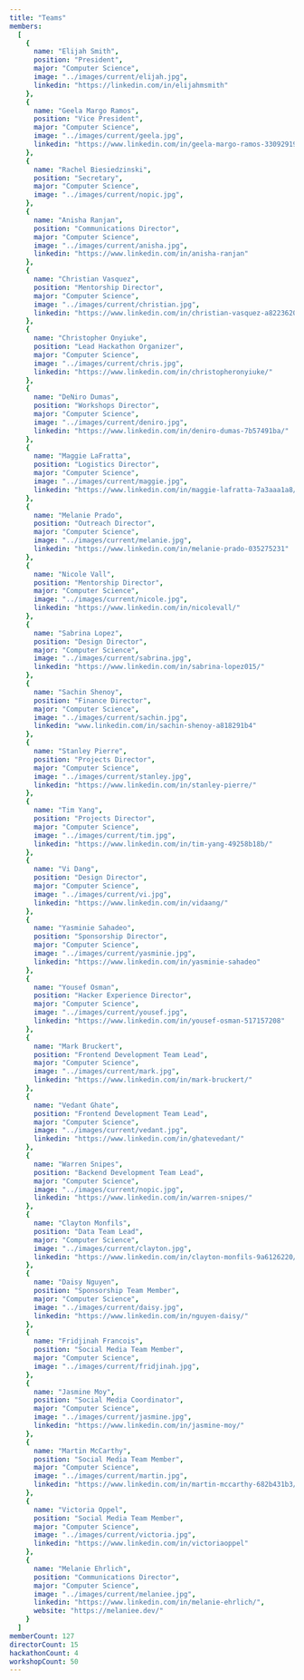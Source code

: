 ```yaml
---
title: "Teams"
members:
  [
    {
      name: "Elijah Smith",
      position: "President",
      major: "Computer Science",
      image: "../images/current/elijah.jpg",
      linkedin: "https://linkedin.com/in/elijahmsmith"
    },
    {
      name: "Geela Margo Ramos",
      position: "Vice President",
      major: "Computer Science",
      image: "../images/current/geela.jpg",
      linkedin: "https://www.linkedin.com/in/geela-margo-ramos-330929190/"
    },
    {
      name: "Rachel Biesiedzinski",
      position: "Secretary",
      major: "Computer Science",
      image: "../images/current/nopic.jpg",
    },
    {
      name: "Anisha Ranjan",
      position: "Communications Director",
      major: "Computer Science",
      image: "../images/current/anisha.jpg",
      linkedin: "https://www.linkedin.com/in/anisha-ranjan"
    },
    {
      name: "Christian Vasquez",
      position: "Mentorship Director",
      major: "Computer Science",
      image: "../images/current/christian.jpg",
      linkedin: "https://www.linkedin.com/in/christian-vasquez-a82236202"
    },
    {
      name: "Christopher Onyiuke",
      position: "Lead Hackathon Organizer",
      major: "Computer Science",
      image: "../images/current/chris.jpg",
      linkedin: "https://www.linkedin.com/in/christopheronyiuke/"
    },
    {
      name: "DeNiro Dumas",
      position: "Workshops Director",
      major: "Computer Science",
      image: "../images/current/deniro.jpg",
      linkedin: "https://www.linkedin.com/in/deniro-dumas-7b57491ba/"
    },
    {
      name: "Maggie LaFratta",
      position: "Logistics Director",
      major: "Computer Science",
      image: "../images/current/maggie.jpg",
      linkedin: "https://www.linkedin.com/in/maggie-lafratta-7a3aaa1a8/"
    },
    {
      name: "Melanie Prado",
      position: "Outreach Director",
      major: "Computer Science",
      image: "../images/current/melanie.jpg",
      linkedin: "https://www.linkedin.com/in/melanie-prado-035275231"
    },
    {
      name: "Nicole Vall",
      position: "Mentorship Director",
      major: "Computer Science",
      image: "../images/current/nicole.jpg",
      linkedin: "https://www.linkedin.com/in/nicolevall/"
    },
    {
      name: "Sabrina Lopez",
      position: "Design Director",
      major: "Computer Science",
      image: "../images/current/sabrina.jpg",
      linkedin: "https://www.linkedin.com/in/sabrina-lopez015/"
    },
    {
      name: "Sachin Shenoy",
      position: "Finance Director",
      major: "Computer Science",
      image: "../images/current/sachin.jpg",
      linkedin: "www.linkedin.com/in/sachin-shenoy-a818291b4"
    },
    {
      name: "Stanley Pierre",
      position: "Projects Director",
      major: "Computer Science",
      image: "../images/current/stanley.jpg",
      linkedin: "https://www.linkedin.com/in/stanley-pierre/"
    },
    {
      name: "Tim Yang",
      position: "Projects Director",
      major: "Computer Science",
      image: "../images/current/tim.jpg",
      linkedin: "https://www.linkedin.com/in/tim-yang-49258b18b/"
    },
    {
      name: "Vi Dang",
      position: "Design Director",
      major: "Computer Science",
      image: "../images/current/vi.jpg",
      linkedin: "https://www.linkedin.com/in/vidaang/"
    },
    {
      name: "Yasminie Sahadeo",
      position: "Sponsorship Director",
      major: "Computer Science",
      image: "../images/current/yasminie.jpg",
      linkedin: "https://www.linkedin.com/in/yasminie-sahadeo"
    },
    {
      name: "Yousef Osman",
      position: "Hacker Experience Director",
      major: "Computer Science",
      image: "../images/current/yousef.jpg",
      linkedin: "https://www.linkedin.com/in/yousef-osman-517157208"
    },
    {
      name: "Mark Bruckert",
      position: "Frontend Development Team Lead",
      major: "Computer Science",
      image: "../images/current/mark.jpg",
      linkedin: "https://www.linkedin.com/in/mark-bruckert/"
    },
    {
      name: "Vedant Ghate",
      position: "Frontend Development Team Lead",
      major: "Computer Science",
      image: "../images/current/vedant.jpg",
      linkedin: "https://www.linkedin.com/in/ghatevedant/"
    },
    {
      name: "Warren Snipes",
      position: "Backend Development Team Lead",
      major: "Computer Science",
      image: "../images/current/nopic.jpg",
      linkedin: "https://www.linkedin.com/in/warren-snipes/"
    },
    {
      name: "Clayton Monfils",
      position: "Data Team Lead",
      major: "Computer Science",
      image: "../images/current/clayton.jpg",
      linkedin: "https://www.linkedin.com/in/clayton-monfils-9a6126220/"
    },
    {
      name: "Daisy Nguyen",
      position: "Sponsorship Team Member",
      major: "Computer Science",
      image: "../images/current/daisy.jpg",
      linkedin: "https://www.linkedin.com/in/nguyen-daisy/"
    },
    {
      name: "Fridjinah Francois",
      position: "Social Media Team Member",
      major: "Computer Science",
      image: "../images/current/fridjinah.jpg",
    },
    {
      name: "Jasmine Moy",
      position: "Social Media Coordinator",
      major: "Computer Science",
      image: "../images/current/jasmine.jpg",
      linkedin: "https://www.linkedin.com/in/jasmine-moy/"
    },
    {
      name: "Martin McCarthy",
      position: "Social Media Team Member",
      major: "Computer Science",
      image: "../images/current/martin.jpg",
      linkedin: "https://www.linkedin.com/in/martin-mccarthy-682b431b3/"
    },
    {
      name: "Victoria Oppel",
      position: "Social Media Team Member",
      major: "Computer Science",
      image: "../images/current/victoria.jpg",
      linkedin: "https://www.linkedin.com/in/victoriaoppel"
    },
    {
      name: "Melanie Ehrlich",
      position: "Communications Director",
      major: "Computer Science",
      image: "../images/current/melaniee.jpg", 
      linkedin: "https://www.linkedin.com/in/melanie-ehrlich/",
      website: "https://melaniee.dev/"
    }
  ]
memberCount: 127
directorCount: 15
hackathonCount: 4
workshopCount: 50
---
```

